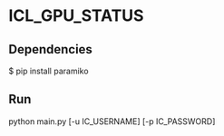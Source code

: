 # ICL_GPU_STATUS
## Dependencies
$ pip install paramiko
## Run
python main.py [-u IC_USERNAME] [-p IC_PASSWORD]
